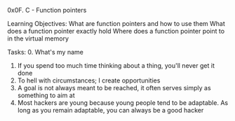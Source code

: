 0x0F. C - Function pointers

Learning Objectives:
What are function pointers and how to use them
What does a function pointer exactly hold
Where does a function pointer point to in the virtual memory

Tasks:
0. What's my name
1. If you spend too much time thinking about a thing, you'll never get it done
2. To hell with circumstances; I create opportunities
3. A goal is not always meant to be reached, it often serves simply as something to aim at
4. Most hackers are young because young people tend to be adaptable. As long as you remain adaptable, you can always be a good hacker
